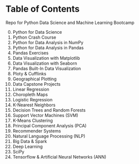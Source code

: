 # Table of Contents
Repo for Python Data Science and Machine Learning Bootcamp

0. Python for Data Science 
1. Python Crash Course
2. Python for Data Analysis in NumPy
3. Python for Data Analysis in Pandas
4. Pandas Exercises
5. Data Visualization with Matplotlib
6. Data Visualization with Seaborn
7. Pandas Built-In Data Visualization
8. Ploty & Cufflinks
9. Geographical Plotting
10. Data Capstone Projects
11. Linear Regression
12. Choropleth Maps
13. Logistic Regression
14. K-Nearest Neighbors
15. Decision Trees and Random Forests
16. Support Vector Machines (SVM)
17. K-Means Clustering
18. Principal Component Analysis (PCA)
19. Recommender Systems
20. Natural Language Processing (NLP)
21. Big Data & Spark
22. Deep Learning
23. SciPy 
24. Tensorflow & Artificial Neural Networks (ANN)
